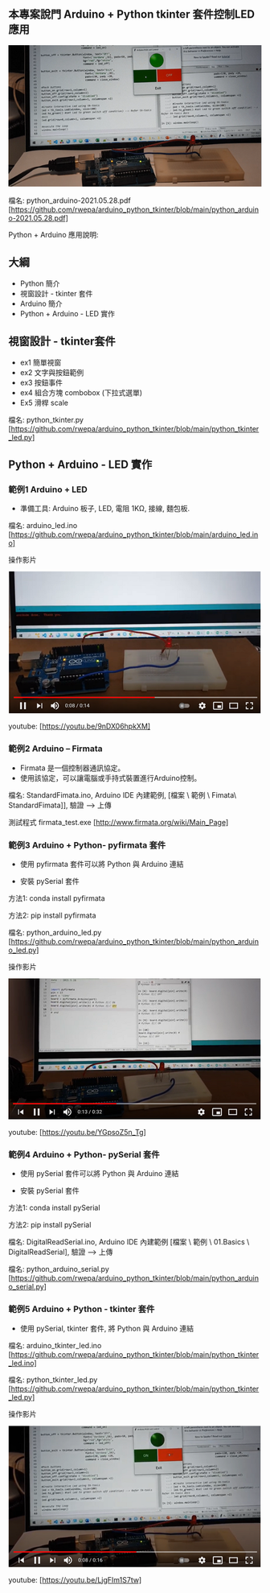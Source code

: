 ## 本專案說門 Arduino + Python tkinter 套件控制LED應用

![image](https://github.com/rwepa/arduino_python_tkinter/blob/main/imgs/arduino_tkinter_led.png)

檔名: python_arduino-2021.05.28.pdf
[https://github.com/rwepa/arduino_python_tkinter/blob/main/python_arduino-2021.05.28.pdf]

Python + Arduino 應用說明:

## 大綱

+ Python 簡介
+ 視窗設計 - tkinter 套件
+ Arduino 簡介
+ Python + Arduino - LED 實作

## 視窗設計 - tkinter套件

+ ex1 簡單視窗
+ ex2 文字與按鈕範例
+ ex3 按鈕事件
+ ex4 組合方塊 combobox (下拉式選單)
+ Ex5 滑桿 scale

檔名: python_tkinter.py [https://github.com/rwepa/arduino_python_tkinter/blob/main/python_tkinter_led.py]

## Python + Arduino - LED 實作

### 範例1 Arduino + LED

+ 準備工具: Arduino 板子, LED, 電阻 1KΩ, 接線, 麵包板.

檔名: arduino_led.ino [https://github.com/rwepa/arduino_python_tkinter/blob/main/arduino_led.ino]

操作影片

[![Arduino car](https://github.com/rwepa/arduino_python_tkinter/blob/main/imgs/arduino_led_youtube.png)](https://youtu.be/9nDX06hpkXM)

youtube: [https://youtu.be/9nDX06hpkXM]

### 範例2 Arduino – Firmata

+ Firmata 是一個控制器通訊協定。
+ 使用該協定，可以讓電腦或手持式裝置進行Arduino控制。

檔名: StandardFimata.ino, Arduino IDE 內建範例, [檔案 \ 範例 \ Fimata\ StandardFimata]], 驗證 --> 上傳 

測試程式 firmata_test.exe [http://www.firmata.org/wiki/Main_Page]

### 範例3 Arduino + Python- pyfirmata 套件

+ 使用 pyfirmata 套件可以將 Python 與 Arduino 連結

+ 安裝 pySerial 套件

方法1: conda install pyfirmata

方法2: pip install pyfirmata

檔名: python_arduino_led.py [https://github.com/rwepa/arduino_python_tkinter/blob/main/python_arduino_led.py]

操作影片

[![python + arduino + led 應用-使用 pyfirmata 套件](https://github.com/rwepa/arduino_python_tkinter/blob/main/imgs/python_arduino_led_youtube.png)](https://youtu.be/YGpsoZ5n_Tg)

youtube: [https://youtu.be/YGpsoZ5n_Tg]

### 範例4 Arduino + Python- pySerial 套件

+ 使用 pySerial 套件可以將 Python 與 Arduino 連結

+ 安裝 pySerial 套件

方法1: conda install pySerial

方法2: pip install pySerial

檔名: DigitalReadSerial.ino, Arduino IDE 內建範例 [檔案 \ 範例 \ 01.Basics \ DigitalReadSerial], 驗證 --> 上傳 

檔名: python_arduino_serial.py [https://github.com/rwepa/arduino_python_tkinter/blob/main/python_arduino_serial.py]

### 範例5 Arduino + Python - tkinter 套件

+ 使用 pySerial, tkinter 套件, 將 Python 與 Arduino 連結

檔名: arduino_tkinter_led.ino [https://github.com/rwepa/arduino_python_tkinter/blob/main/python_tkinter_led.ino]

檔名: python_tkinter_led.py [https://github.com/rwepa/arduino_python_tkinter/blob/main/python_tkinter_led.py]

操作影片

[![python + tkinter - LED 應用](https://github.com/rwepa/arduino_python_tkinter/blob/main/imgs/arduino_tkinter_led_youtube.png)](https://youtu.be/LjgFIm1S7tw)

youtube: [https://youtu.be/LjgFIm1S7tw]


